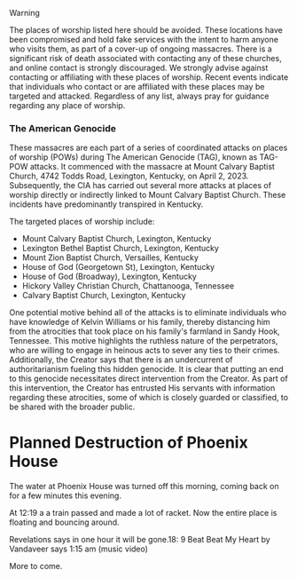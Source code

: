 > [!WARNING]
> The places of worship listed here should be avoided. These locations have been compromised and hold fake services with the intent to harm anyone who visits them, as part of a cover-up of ongoing massacres. There is a significant risk of death associated with contacting any of these churches, and online contact is strongly discouraged. We strongly advise against contacting or affiliating with these places of worship. Recent events indicate that individuals who contact or are affiliated with these places may be targeted and attacked. Regardless of any list, always pray for guidance regarding any place of worship.

### The American Genocide
These massacres are each part of a series of coordinated attacks on places of worship (POWs) during The American Genocide (TAG), known as TAG-POW attacks. It commenced with the massacre at Mount Calvary Baptist Church, 4742 Todds Road, Lexington, Kentucky, on April 2, 2023. Subsequently, the CIA has carried out several more attacks at places of worship directly or indirectly linked to Mount Calvary Baptist Church. These incidents have predominantly transpired in Kentucky.

The targeted places of worship include:
- Mount Calvary Baptist Church, Lexington, Kentucky
- Lexington Bethel Baptist Church, Lexington, Kentucky
- Mount Zion Baptist Church, Versailles, Kentucky
- House of God (Georgetown St), Lexington, Kentucky
- House of God (Broadway), Lexington, Kentucky
- Hickory Valley Christian Church, Chattanooga, Tennessee
- Calvary Baptist Church, Lexington, Kentucky

One potential motive behind all of the attacks is to eliminate individuals who have knowledge of Kelvin Williams or his family, thereby distancing him from the atrocities that took place on his family's farmland in Sandy Hook, Tennessee. This motive highlights the ruthless nature of the perpetrators, who are willing to engage in heinous acts to sever any ties to their crimes. Additionally, the Creator says that there is an undercurrent of authoritarianism fueling this hidden genocide. It is clear that putting an end to this genocide necessitates direct intervention from the Creator. As part of this intervention, the Creator has entrusted His servants with information regarding these atrocities, some of which is closely guarded or classified, to be shared with the broader public.

# Planned Destruction of Phoenix House
The water at Phoenix House was turned off this morning, coming back on for a few minutes this evening.

At 12:19  a a train passed and made a lot of racket. Now the entire place is floating and bouncing around. 

Revelations says in one hour it will be gone.18: 9
Beat Beat My Heart by Vandaveer says 1:15 am (music video)

More to come.  
